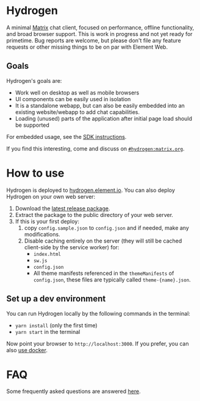 # Hydrogen

A minimal [Matrix](https://matrix.org/) chat client, focused on performance, offline functionality, and broad browser support. This is work in progress and not yet ready for primetime. Bug reports are welcome, but please don't file any feature requests or other missing things to be on par with Element Web.

## Goals

Hydrogen's goals are:
 - Work well on desktop as well as mobile browsers
 - UI components can be easily used in isolation
 - It is a standalone webapp, but can also be easily embedded into an existing website/webapp to add chat capabilities.
 - Loading (unused) parts of the application after initial page load should be supported

For embedded usage, see the [SDK instructions](doc/SDK.md).

If you find this interesting, come and discuss on [`#hydrogen:matrix.org`](https://matrix.to/#/#hydrogen:matrix.org).

# How to use

Hydrogen is deployed to [hydrogen.element.io](https://hydrogen.element.io). You can also deploy Hydrogen on your own web server:

 1. Download the [latest release package](https://github.com/vector-im/hydrogen-web/releases).
 1. Extract the package to the public directory of your web server.
 1. If this is your first deploy:
    1. copy `config.sample.json` to `config.json` and if needed, make any modifications.
    1. Disable caching entirely on the server (they will still be cached client-side by the service worker) for:
        - `index.html`
        - `sw.js`
        - `config.json`
        - All theme manifests referenced in the `themeManifests` of `config.json`, these files are typically called `theme-{name}.json`.
 
## Set up a dev environment

You can run Hydrogen locally by the following commands in the terminal:

 - `yarn install` (only the first time)
 - `yarn start` in the terminal

Now point your browser to `http://localhost:3000`. If you prefer, you can also [use docker](doc/docker.md).

# FAQ

Some frequently asked questions are answered [here](doc/FAQ.md).
